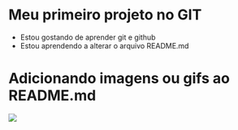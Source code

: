 # Meu primeiro projeto no GIT 
* Estou gostando de aprender git e github
* Estou aprendendo a alterar o arquivo README.md

# Adicionando imagens ou gifs ao README.md
![](https://thumbs.gfycat.com/GlaringFewAfricanmolesnake-size_restricted.gif)